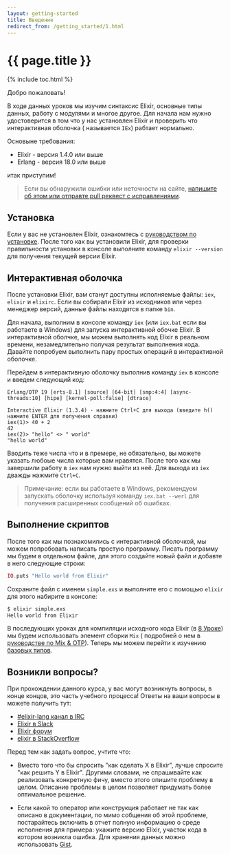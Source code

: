 ```yaml
---
layout: getting-started
title: Введение
redirect_from: /getting_started/1.html
---
```


# {{ page.title }}

{% include toc.html %}

Добро пожаловать!

В ходе данных уроков мы изучим синтаксис Elixir, основные типы данных, работу с модулями и многое другое. Для начала нам нужно удостоверится в том что у нас установлен Elixir и проверить что интерактивная оболочка ( называется `IEx`) рабтает нормально.

Основыне требования:

  * Elixir - версия 1.4.0 или выше
  * Erlang - версия 18.0 или выше

итак приступим!

> Если вы обнаружили ошибки или неточности на сайте, [напишите об этом или отправте pull реквест с исправлениями](https://github.com/etroynov/elixir-lang.github.com).

## Установка

Если у вас не установлен Elixir, ознакомтесь с [руководством по установке](/install.html). После того как вы установили Elixir, для проверки правильности установки в консоле выполните команду `elixir --version` для получения текущей версии Elixir.

## Интерактивная оболочка

После установки Elixir, вам станут доступны исполняемые файлы: `iex`, `elixir` и `elixirc`. Если вы собирали Elixir из исходников или через менеджер версий, данные файлы находятся в папке `bin`.

Для начала, выполним в консоле команду `iex` (или `iex.bat` если вы работаете в Windows) для запуска интерактивной обочке Elixir. В интерактивной оболчке, мы можем выполнять код Elixir в реальном времени, незамедлительно получая результат выполнения кода. Давайте попробуем выполнить пару простых операций в интерактивной оболочке.

Перейдем в интерактивную оболочку выполнив команду `iex` в консоле и введем следующий код:

```iex
Erlang/OTP 19 [erts-8.1] [source] [64-bit] [smp:4:4] [async-threads:10] [hipe] [kernel-poll:false] [dtrace]

Interactive Elixir (1.3.4) - нажмите Ctrl+C для выхода (введите h() нажмите ENTER для получения справки)
iex(1)> 40 + 2
42
iex(2)> "hello" <> " world"
"hello world"
```

Вводить теже числа что и в премере, не обязательно, вы можете указать любоые числа которые вам нравятся. После того как мы завершили работу в `iex` нам нужно выйти из неё. Для выхода из `iex` дважды нажмите `Ctrl+C`.

> Примечание: если вы работаете в Windows, рекомендуем запускать оболочку используя команду `iex.bat --werl` для получения расширенных сообщений об ошибках.

## Выполнение скриптов

После того как мы познакомились с интерактивной оболочкой, мы можем попробовать написать простую программу. Писать программу мы будем в отдельном файле, для этого создайте новый файл и добавте в него следующие строки:

```elixir
IO.puts "Hello world from Elixir"
```

Сохраните файл с именем `simple.exs` и выполните его с помощью `elixir` для этого набирите в консоле:

```bash
$ elixir simple.exs
Hello world from Elixir
```

В последующих уроках для компиляции исходного кода Elixir (в [8 Уроке](/getting-started/modules-and-functions.html)) мы будем использовать элемент сборки `Mix` ( подробней о нем в [руководстве по Mix & OTP](/getting-started/mix-otp/introduction-to-mix.html)). Теперь мы можем перейти к изучению [базовых типов](/getting-started/basic-types.html).

## Возникли вопросы?

При прохождении данного курса, у вас могут возникнуть вопросы, в конце концов, это часть учебного процесса! Ответы на ваши вопросы в можете получить тут:

  * [#elixir-lang канал в IRC](irc://irc.freenode.net/elixir-lang)
  * [Elixir в Slack](https://elixir-slackin.herokuapp.com/)
  * [Elixir форум](http://elixirforum.com)
  * [elixir в StackOverflow](https://stackoverflow.com/questions/tagged/elixir)

Перед тем как задать вопрос, учтите что:

  * Вместо того что бы спросить "как сделать X в Elixir", лучше спросите "как решить Y в Elixir". Другими словами, не спрашивайте как реализовать конкретную фичу, вместо этого опишите проблему в целом. Описание проблемы в целом позволяет придумать более оптимальное решение.

  * Если какой то оператор или конструкция работает не так как описано в документации, по мимо собщения об этой проблеме, постарайтесь включить в отчет полную информацию о среде исполнения для примера: укажите версию Elixir, участок кода в котором возникла ошибка. Для хранения данных можно использовать [Gist](https://gist.github.com/).
